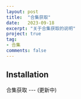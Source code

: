 ```yaml
---
layout: post
title:  "合集获取"
date:   2023-09-18
excerpt: "关于合集获取的说明"
project: true
tag:
- 合集
comments: false
---
```



## Installation
合集获取   --- (更新中)
